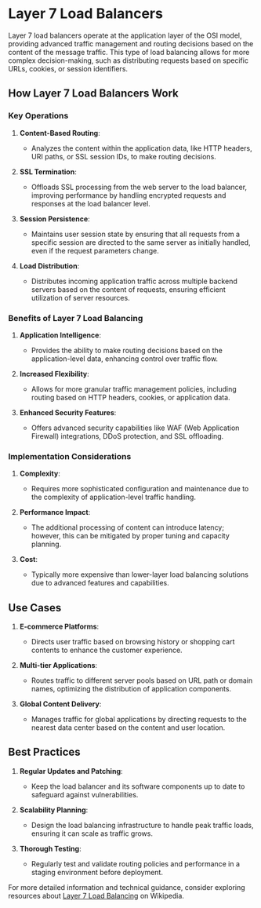 # Layer 7 Load Balancers

Layer 7 load balancers operate at the application layer of the OSI model, providing advanced traffic management and routing decisions based on the content of the message traffic. This type of load balancing allows for more complex decision-making, such as distributing requests based on specific URLs, cookies, or session identifiers.

## How Layer 7 Load Balancers Work

### Key Operations

1. **Content-Based Routing**:
   - Analyzes the content within the application data, like HTTP headers, URI paths, or SSL session IDs, to make routing decisions.

2. **SSL Termination**:
   - Offloads SSL processing from the web server to the load balancer, improving performance by handling encrypted requests and responses at the load balancer level.

3. **Session Persistence**:
   - Maintains user session state by ensuring that all requests from a specific session are directed to the same server as initially handled, even if the request parameters change.

4. **Load Distribution**:
   - Distributes incoming application traffic across multiple backend servers based on the content of requests, ensuring efficient utilization of server resources.

### Benefits of Layer 7 Load Balancing

1. **Application Intelligence**:
   - Provides the ability to make routing decisions based on the application-level data, enhancing control over traffic flow.

2. **Increased Flexibility**:
   - Allows for more granular traffic management policies, including routing based on HTTP headers, cookies, or application data.

3. **Enhanced Security Features**:
   - Offers advanced security capabilities like WAF (Web Application Firewall) integrations, DDoS protection, and SSL offloading.

### Implementation Considerations

1. **Complexity**:
   - Requires more sophisticated configuration and maintenance due to the complexity of application-level traffic handling.

2. **Performance Impact**:
   - The additional processing of content can introduce latency; however, this can be mitigated by proper tuning and capacity planning.

3. **Cost**:
   - Typically more expensive than lower-layer load balancing solutions due to advanced features and capabilities.

## Use Cases

1. **E-commerce Platforms**:
   - Directs user traffic based on browsing history or shopping cart contents to enhance the customer experience.

2. **Multi-tier Applications**:
   - Routes traffic to different server pools based on URL path or domain names, optimizing the distribution of application components.

3. **Global Content Delivery**:
   - Manages traffic for global applications by directing requests to the nearest data center based on the content and user location.

## Best Practices

1. **Regular Updates and Patching**:
   - Keep the load balancer and its software components up to date to safeguard against vulnerabilities.

2. **Scalability Planning**:
   - Design the load balancing infrastructure to handle peak traffic loads, ensuring it can scale as traffic grows.

3. **Thorough Testing**:
   - Regularly test and validate routing policies and performance in a staging environment before deployment.

For more detailed information and technical guidance, consider exploring resources about [Layer 7 Load Balancing](https://en.wikipedia.org/wiki/Load_balancing_(computing)#Layer_7_load_balancing) on Wikipedia.
